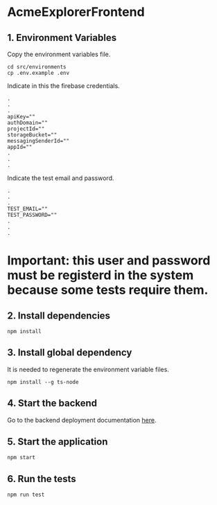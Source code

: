 # AcmeExplorerFrontend

## 1. Environment Variables

Copy the environment variables file.

```
cd src/environments
cp .env.example .env
```

Indicate in this the firebase credentials.

```
.
.
.
apiKey=""
authDomain=""
projectId=""
storageBucket=""
messagingSenderId=""
appId=""
.
.
.
```

Indicate the test email and password.

```
.
.
.
TEST_EMAIL=""
TEST_PASSWORD=""
.
.
.
```

# Important: this user and password must be registerd in the system because some tests require them.

## 2. Install dependencies

```
npm install
```

## 3. Install global dependency

It is needed to regenerate the environment variable files.

```
npm install --g ts-node
```

## 4. Start the backend

Go to the backend deployment documentation [here](https://github.com/juancarlosestradanieto/acme-explorer-backend/tree/main/docker).

## 5. Start the application

```
npm start
```

## 6. Run the tests

```
npm run test
```
